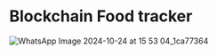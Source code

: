 # Blockchain Food tracker
![WhatsApp Image 2024-10-24 at 15 53 04_1ca77364](https://github.com/user-attachments/assets/b3ecc518-fb4e-4dbe-bf63-75e1caf49a68)
 
